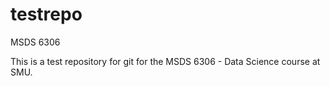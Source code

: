 # testrepo
MSDS 6306

This is a test repository for git for the MSDS 6306 - Data Science course at SMU.